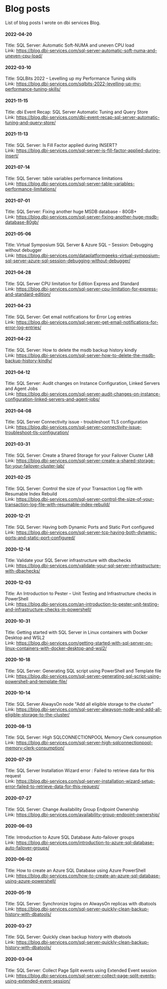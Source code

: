 # Blog posts
List of blog posts I wrote on dbi services Blog.



#### 2022-04-20
Title: SQL Server: Automatic Soft-NUMA and uneven CPU load<br />
Link: https://blog.dbi-services.com/sql-server-automatic-soft-numa-and-uneven-cpu-load/<br />

#### 2022-03-10
Title: SQLBits 2022 – Levelling up my Performance Tuning skills<br />
Link: https://blog.dbi-services.com/sqlbits-2022-levelling-up-my-performance-tuning-skills/<br />

#### 2021-11-15
Title: dbi Event Recap: SQL Server Automatic Tuning and Query Store<br />
Link: https://blog.dbi-services.com/dbi-event-recap-sql-server-automatic-tuning-and-query-store/<br />

#### 2021-11-13
Title: SQL Server: Is Fill Factor applied during INSERT?<br />
Link: https://blog.dbi-services.com/sql-server-is-fill-factor-applied-during-insert/<br />

#### 2021-07-14
Title: SQL Server: table variables performance limitations<br />
Link: https://blog.dbi-services.com/sql-server-table-variables-performance-limitations/<br />

#### 2021-07-01
Title: SQL Server: Fixing another huge MSDB database - 80GB+<br />
Link: https://blog.dbi-services.com/sql-server-fixing-another-huge-msdb-database-80gb/<br />

#### 2021-05-06
Title: Virtual Symposium SQL Server & Azure SQL – Session: Debugging without debugger<br />
Link: https://blog.dbi-services.com/dataplatformgeeks-virtual-symposium-sql-server-azure-sql-session-debugging-without-debugger/<br />

#### 2021-04-28
Title: SQL Server CPU limitation for Edition Express and Standard<br />
Link: https://blog.dbi-services.com/sql-server-cpu-limitation-for-express-and-standard-edition/<br />

#### 2021-04-23
Title: SQL Server: Get email notifications for Error Log entries<br />
Link: https://blog.dbi-services.com/sql-server-get-email-notifications-for-error-log-entries/<br />

#### 2021-04-22
Title: SQL Server: How to delete the msdb backup history kindly<br />
Link: https://blog.dbi-services.com/sql-server-how-to-delete-the-msdb-backup-history-kindly/<br />

#### 2021-04-12
Title: SQL Server: Audit changes on Instance Configuration, Linked Servers and Agent Jobs<br />
Link: https://blog.dbi-services.com/sql-server-audit-changes-on-instance-configuration-linked-servers-and-agent-jobs/<br />

#### 2021-04-08
Title: SQL Server Connectivity issue - troubleshoot TLS configuration<br />
Link: https://blog.dbi-services.com/sql-server-connectivity-issue-troubleshoot-tls-configuration/<br />

#### 2021-03-31
Title: SQL Server: Create a Shared Storage for your Failover Cluster LAB<br />
Link: https://blog.dbi-services.com/sql-server-create-a-shared-storage-for-your-failover-cluster-lab/<br />

#### 2021-02-25
Title: SQL Server: Control the size of your Transaction Log file with Resumable Index Rebuild<br />
Link: https://blog.dbi-services.com/sql-server-control-the-size-of-your-transaction-log-file-with-resumable-index-rebuild/<br />


#### 2020-12-21
Title: SQL Server: Having both Dynamic Ports and Static Port configured<br />
Link: https://blog.dbi-services.com/sql-server-tcp-having-both-dynamic-ports-and-static-port-configured/<br />


#### 2020-12-14
Title: Validate your SQL Server infrastructure with dbachecks<br />
Link: https://blog.dbi-services.com/validate-your-sql-server-infrastructure-with-dbachecks/<br />


#### 2020-12-03
Title: An Introduction to Pester – Unit Testing and Infrastructure checks in PowerShell<br />
Link: https://blog.dbi-services.com/an-introduction-to-pester-unit-testing-and-infrastructure-checks-in-powershell/<br />


#### 2020-10-31
Title: Getting started with SQL Server in Linux containers with Docker Desktop and WSL2<br />
Link: https://blog.dbi-services.com/getting-started-with-sql-server-on-linux-containers-with-docker-desktop-and-wsl2/<br />


#### 2020-10-18
Title: SQL Server: Generating SQL script using PowerShell and Template file<br />
Link: https://blog.dbi-services.com/sql-server-generating-sql-script-using-powershell-and-template-file/<br />


#### 2020-10-14
Title: SQL Server AlwaysOn node "Add all eligible storage to the cluster"<br />
Link: https://blog.dbi-services.com/sql-server-alwayson-node-and-add-all-eligible-storage-to-the-cluster/<br />


#### 2020-08-13
Title: SQL Server: High SQLCONNECTIONPOOL Memory Clerk consumption<br />
Link: https://blog.dbi-services.com/sql-server-high-sqlconnectionpool-memory-clerk-consumption/<br />


#### 2020-07-29
Title: SQL Server Installation Wizard error : Failed to retrieve data for this request<br />
Link: https://blog.dbi-services.com/sql-server-installation-wizard-setup-error-failed-to-retrieve-data-for-this-request/<br />


#### 2020-07-27
Title: SQL Server: Change Availability Group Endpoint Ownership<br />
Link: https://blog.dbi-services.com/availability-group-endpoint-ownership/<br />

#### 2020-06-03
Title: Introduction to Azure SQL Database Auto-failover groups<br />
Link: https://blog.dbi-services.com/introduction-to-azure-sql-database-auto-failover-groups/<br />


#### 2020-06-02
Title: How to create an Azure SQL Database using Azure PowerShell <br />
Link: https://blog.dbi-services.com/how-to-create-an-azure-sql-database-using-azure-powershell/<br />


#### 2020-05-19
Title: SQL Server: Synchronize logins on AlwaysOn replicas with dbatools<br />
Link: https://blog.dbi-services.com/sql-server-quickly-clean-backup-history-with-dbatools/<br />


#### 2020-03-27
Title: SQL Server: Quickly clean backup history with dbatools<br />
Link: https://blog.dbi-services.com/sql-server-quickly-clean-backup-history-with-dbatools/<br />


#### 2020-03-04
Title: SQL Server: Collect Page Split events using Extended Event session<br />
Link: https://blog.dbi-services.com/sql-server-collect-page-split-events-using-extended-event-session/<br />


